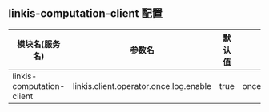 ## linkis-computation-client 配置

| 模块名(服务名) | 参数名 | 默认值 | 描述 |
| -------- | -------- | ----- |----- |
| linkis-computation-client |linkis.client.operator.once.log.enable|true|once.log.enable|
